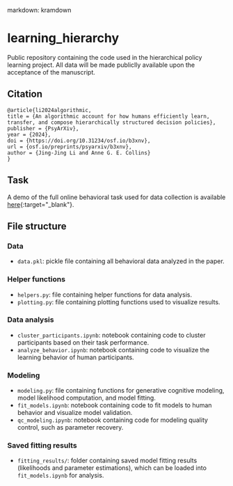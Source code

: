markdown: kramdown

# learning_hierarchy
Public repository containing the code used in the hierarchical policy learning project. All data will be made publiclly available upon the acceptance of the manuscript.


## Citation
 ```
@article{li2024algorithmic,
title = {An algorithmic account for how humans efficiently learn, transfer, and compose hierarchically structured decision policies},
publisher = {PsyArXiv},
year = {2024},
doi = {https://doi.org/10.31234/osf.io/b3xnv},
url = {osf.io/preprints/psyarxiv/b3xnv},
author = {Jing-Jing Li and Anne G. E. Collins}
}
 ```

## Task
A demo of the full online behavioral task used for data collection is available [here](https://experiments-ccn.berkeley.edu/learning_hierarchy_task_demo/exp.html?id=demo){:target="_blank"}.

## File structure

### Data
- `data.pkl`: pickle file containing all behavioral data analyzed in the paper.

### Helper functions
- `helpers.py`: file containing helper functions for data analysis. 
- `plotting.py`: file containing plotting functions used to visualize results. 

### Data analysis
- `cluster_participants.ipynb`: notebook containing code to cluster participants based on their task performance.
- `analyze_behavior.ipynb`: notebook containing code to visualize the learning behavior of human participants. 

### Modeling
- `modeling.py`: file containing functions for generative cognitive modeling, model likelihood computation, and model fitting.
- `fit_models.ipynb`: notebook containing code to fit models to human behavior and visualize model validation. 
- `qc_modeling.ipynb`: notebook containing code for modeling quality control, such as parameter recovery. 

### Saved fitting results
- `fitting_results/`: folder containing saved model fitting results (likelihoods and parameter estimations), which can be loaded into `fit_models.ipynb` for analysis. 

